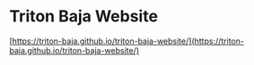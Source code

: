 # Triton Baja Website
[https://triton-baja.github.io/triton-baja-website/](https://triton-baja.github.io/triton-baja-website/)
